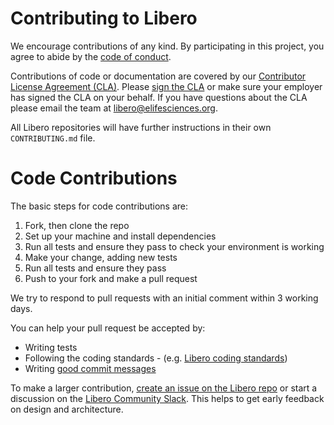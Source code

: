 # Contributing to Libero

We encourage contributions of any kind. By participating in this project, you agree to abide by the [code of conduct](https://libero.pub/code-of-conduct/).

Contributions of code or documentation are covered by our [Contributor License Agreement (CLA)](https://libero.pub/governance/cla/). Please [sign the CLA](https://libero.pub/sign-cla) or make sure your employer has signed the CLA on your behalf. If you have questions about the CLA please email the team at libero@elifesciences.org.

All Libero repositories will have further instructions in their own `CONTRIBUTING.md` file.

# Code Contributions

The basic steps for code contributions are:

1. Fork, then clone the repo
2. Set up your machine and install dependencies
3. Run all tests and ensure they pass to check your environment is working
4. Make your change, adding new tests
5. Run all tests and ensure they pass
6. Push to your fork and make a pull request

We try to respond to pull requests with an initial comment within 3 working days.

You can help your pull request be accepted by:

- Writing tests
- Following the coding standards - (e.g. [Libero coding standards](https://github.com/libero/eslint-config))
- Writing [good commit messages](https://chris.beams.io/posts/git-commit/)

To make a larger contribution, [create an issue on the Libero repo](https://github.com/libero/libero/issues/new/choose) or start a discussion on the [Libero Community Slack](https://libero-community.slack.com/). This helps to get early feedback on design and architecture.
